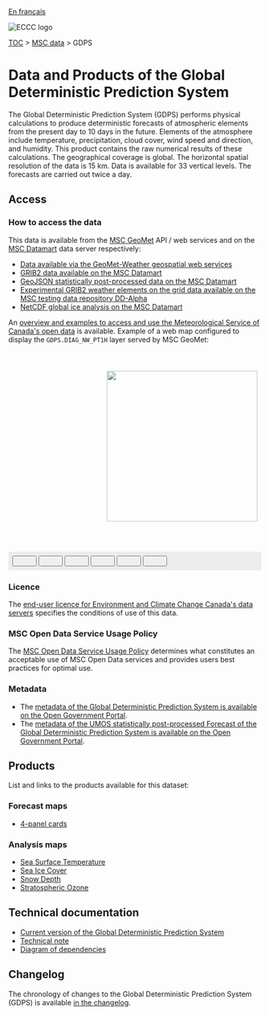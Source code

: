 [En français](readme_gdps_fr.md)

![ECCC logo](../../img_eccc-logo.png)

[TOC](../../readme_en.md) > [MSC data](../readme_en.md) > GDPS


# Data and Products of the Global Deterministic Prediction System

The Global Deterministic Prediction System (GDPS) performs physical calculations to produce deterministic forecasts of atmospheric elements from the present day to 10 days in the future. Elements of the atmosphere include temperature, precipitation, cloud cover, wind speed and direction, and humidity. This product contains the raw numerical results of these calculations. The geographical coverage is global. The horizontal spatial resolution of the data is 15 km. Data is available for 33 vertical levels. The forecasts are carried out twice a day.

## Access

### How to access the data

This data is available from the [MSC GeoMet](../../msc-geomet/readme_en.md) API / web services and on the [MSC Datamart](../../msc-datamart/readme_en.md) data server respectively:

* [Data available via the GeoMet-Weather geospatial web services](readme_gdps-geomet_en.md)
* [GRIB2 data available on the MSC Datamart](readme_gdps-datamart_en.md)
* [GeoJSON statistically post-processed data on the MSC Datamart](readme_gdps-statpostproc-datamart_en.md)
* [Experimental GRIB2 weather elements on the grid data available on the MSC testing data repository DD-Alpha](readme_gdps-datamart-alpha_en.md)
* [NetCDF global ice analysis on the MSC Datamart](readme_gdps-ice-anal-datamart_en.md)

An [overview and examples to access and use the Meteorological Service of Canada's open data](../../usage/readme_en.md) is available. Example of a web map configured to display the `GDPS.DIAG_NW_PT1H` layer served by MSC GeoMet:

<div id="map" style="height: 400px; position: relative">
  <div id="legend-popup">
  <div id="legend-popup-content">
    <img id="legend-img" src="https://geo.weather.gc.ca/geomet?SERVICE=WMS&VERSION=1.3.0&SLD_VERSION=1.1.0&REQUEST=GetLegendGraphic&FORMAT=image/png&LAYER=GDPS.DIAG_NW_PT1H&STYLE=&TRANSPARENT=true"/>
  </div>
</div>
</div>
<div id="controller" role="group" aria-label="Animation controls" style="background: #ececec; padding: 0.5rem;">
  <button id="fast-backward" class="btn btn-primary btn-sm" type="button"><i class="fa fa-fast-backward" style="padding: 0rem 1rem"></i></button>
  <button id="step-backward" class="btn btn-primary btn-sm" type="button"><i class="fa fa-step-backward" style="padding: 0rem 1rem"></i></button>
  <button id="play-pause" class="btn btn-primary btn-sm" type="button"><i class="fa fa-play" style="padding: 0rem 1rem"></i></button>
  <button id="step-forward" class="btn btn-primary btn-sm" type="button"><i class="fa fa-step-forward" style="padding: 0rem 1rem"></i></button>
  <button id="fast-forward" class="btn btn-primary btn-sm" type="button"><i class="fa fa-fast-forward" style="padding: 0rem 1rem"></i></button>
  <button id="exportmap" class="btn btn-primary btn-sm" type="button"><i class="fa fa-download" style="padding: 0rem 1rem"></i></button>
  <a id="image-download" download="msc-geomet_web-map_export.png"></a>
  <span id="info" style="padding-left: 0.5rem;cursor: pointer;"></span>
</div>

### Licence

The [end-user licence for Environment and Climate Change Canada's data servers](../../licence/readme_en.md) specifies the conditions of use of this data.

### MSC Open Data Service Usage Policy

The [MSC Open Data Service Usage Policy](../../usage-policy/readme_en.md) determines what constitutes an acceptable use of MSC Open Data services and provides users best practices for optimal use.

### Metadata

* The [metadata of the Global Deterministic Prediction System is available on the Open Government Portal](https://open.canada.ca/data/en/dataset/c041e79a-914a-5a4e-a485-9cbc506195df).
* The [metadata of the UMOS statistically post-processed Forecast of the Global Deterministic Prediction System is available on the Open Government Portal](https://open.canada.ca/data/en/dataset/7c1070fd-af7d-40fe-9e78-49d2962f0bbc).

## Products

List and links to the products available for this dataset:

### Forecast maps

* [4-panel cards](https://meteo.gc.ca/model_forecast/global_e.html)

### Analysis maps

* [Sea Surface Temperature](https://weather.gc.ca/data/analysis/351_100.gif)
* [Sea Ice Cover](https://weather.gc.ca/data/analysis/350_100.gif)
* [Snow Depth](https://weather.gc.ca/data/analysis/352_100.gif)
* [Stratospheric Ozone](https://woudc.org/data/products/)

## Technical documentation

* [Current version of the Global Deterministic Prediction System](https://collaboration.cmc.ec.gc.ca/cmc/cmoi/product_guide/docs/tech_specifications/tech_specifications_GDPS_e.pdf)
* [Technical note](https://collaboration.cmc.ec.gc.ca/cmc/cmoi/product_guide/docs/tech_notes/technote_gdps_e.pdf)
* [Diagram of dependencies](https://collaboration.cmc.ec.gc.ca/cmc/cmos/public_doc/msc-data/nwep-dependency-diagrams/system_GDPS_en.svg)


## Changelog

The chronology of changes to the Global Deterministic Prediction System (GDPS) is available [in the changelog](changelog_gdps_en.md).

<style>
  #legend-img {
    margin: 0px;
    height:300px;
  }
  #legend-popup {
    position: absolute;
    top: 40px;
    right: 8px;
    z-index: 2;
  }
  .legend-switch{
    top: 8px;
    right: .5em;
  }
  .ol-touch .legend-switch {
    top: 80px;
  }
</style>

<link rel="stylesheet" href="https://cdn.jsdelivr.net/npm/ol@v7.3.0/ol.css" type="text/css"/>
<script src="https://cdn.polyfill.io/v2/polyfill.min.js?features=requestAnimationFrame,Element.prototype.classList,URL"></script>
<script src="https://cdn.jsdelivr.net/npm/ol@v7.3.0/dist/ol.js"></script>
<script src="https://cdnjs.cloudflare.com/ajax/libs/FileSaver.js/1.3.3/FileSaver.min.js"></script>
<script>
    function isIE() {
      return window.navigator.userAgent.match(/(MSIE|Trident)/);
    }
    var head = document.getElementsByTagName('head')[0];
    var js = document.createElement("script");
    js.type = "text/javascript";
    if (isIE())
    {
        js.src = "../../../js/gdps_ie.js";
        document.getElementById("controller").setAttribute("hidden", true);
    }
    else
    {
        js.src = "../../../js/gdps.js";
    }
    head.appendChild(js);
</script>
